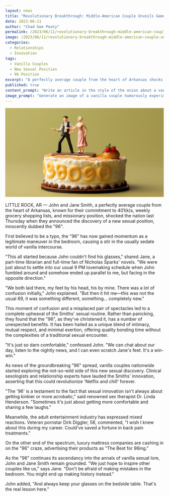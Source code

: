 ```yaml
---
layout: news
title: "Revolutionary Breakthrough: Middle-American Couple Unveils Game-Changing 96 Position"
date: 2023-06-11
author: "Chad Gee Peaty"
permalink: /2023/06/11/revolutionary-breakthrough-middle-american-couple-unveils-game-changing-96-position
image: /2023/06/11/revolutionary-breakthrough-middle-american-couple-unveils-game-changing-96-position.png
categories: 
  - Relationships
  - Innovation
tags:
  - Vanilla Couples
  - New Sexual Position
  - 96 Position
excerpt: "A perfectly average couple from the heart of Arkansas shocks the nation by unveiling a groundbreaking sexual position dubbed the '96', a product of misplaced spectacles and an innovative spirit."
published: true
content_prompt: "Write an article in the style of the onion about a vanilla couple discovering a new position dubbed 96."
image_prompt: "Generate an image of a vanilla couple humorously experimenting with the '96' position."
---
```


![96 Position](/2023/06/11/revolutionary-breakthrough-middle-american-couple-unveils-game-changing-96-position.png)

LITTLE ROCK, AR — John and Jane Smith, a perfectly average couple from the heart of Arkansas, known for their commitment to 401(k)s, weekly grocery shopping lists, and missionary position, shocked the nation last Thursday when they announced the discovery of a new sexual position, innocently dubbed the "96". 

First believed to be a typo, the "96" has now gained momentum as a legitimate maneuver in the bedroom, causing a stir in the usually sedate world of vanilla intercourse.

"This all started because John couldn't find his glasses," shared Jane, a part-time librarian and full-time fan of Nicholas Sparks' novels. "We were just about to settle into our usual 9 PM lovemaking schedule when John fumbled around and somehow ended up parallel to me, but facing in the opposite direction."

"We both laid there, my feet by his head, his by mine. There was a lot of confusion initially," John explained. "But then it hit me—this was not the usual 69, it was something different, something... completely new."

This moment of confusion and a misplaced pair of spectacles led to a complete upheaval of the Smiths' sexual routine. Rather than panicking, they found that the "96", as they've christened it, has a number of unexpected benefits. It has been hailed as a unique blend of intimacy, mutual respect, and minimal exertion, offering quality bonding time without the complexities of a traditional sexual encounter. 

"It's just so darn comfortable," confessed John. "We can chat about our day, listen to the nightly news, and I can even scratch Jane's feet. It's a win-win."

As news of the groundbreaking "96" spread, vanilla couples nationwide started exploring the not-so-wild side of this new sexual discovery. Clinical sexologists and relationship experts have lauded the Smiths' innovation, asserting that this could revolutionize 'Netflix and chill' forever.

"The '96' is a testament to the fact that sexual innovation isn't always about getting kinkier or more acrobatic," said renowned sex therapist Dr. Linda Henderson. "Sometimes it's just about getting more comfortable and sharing a few laughs."

Meanwhile, the adult entertainment industry has expressed mixed reactions. Veteran pornstar Dirk Diggler, 58, commented, "I wish I knew about this during my career. Could've saved a fortune in back pain treatments."

On the other end of the spectrum, luxury mattress companies are cashing in on the "96" craze, advertising their products as "The Best for 96ing."

As the "96" continues its ascendancy into the annals of vanilla sexual lore, John and Jane Smith remain grounded. "We just hope to inspire other couples like us," says Jane. "Don't be afraid of making mistakes in the bedroom. You might end up making history instead." 

John added, "And always keep your glasses on the bedside table. That's the real lesson here."

